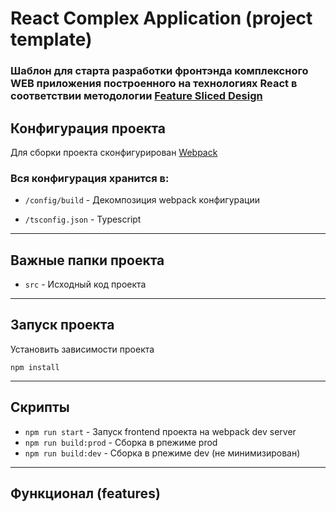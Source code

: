 # React Complex Application (project template)
### Шаблон для старта разработки фронтэнда комплексного WEB приложения построенного на технологиях React в соответствии методологии [Feature Sliced Design](https://feature-sliced.design/docs)

## Конфигурация проекта

Для сборки проекта сконфигурирован [Webpack](./docs/configs/webpack.md)

### Вся конфигурация хранится в:
- `/config/build` - Декомпозиция webpack конфигурации


- `/tsconfig.json` - Typescript

---
## Важные папки проекта
- `src` - Исходный код проекта

---

## Запуск проекта
Установить зависимости проекта
```shell
npm install
```

---

## Скрипты

- `npm run start` - Запуск frontend проекта на webpack dev server
- `npm run build:prod` - Сборка в рпежиме prod
- `npm run build:dev` - Сборка в рпежиме dev (не минимизирован)

----

## Функционал (features)

